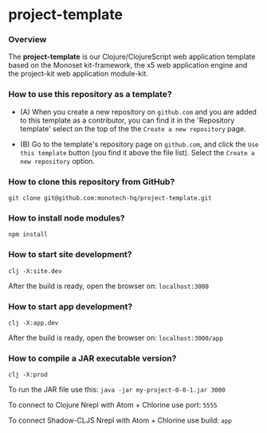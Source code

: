 
# project-template

### Overview

The <strong>project-template</strong> is our Clojure/ClojureScript web application
template based on the Monoset kit-framework, the x5 web application engine
and the project-kit web application module-kit.

### How to use this repository as a template?

- (A)
When you create a new repository on `github.com` and you are added to this
template as a contributor, you can find it in the 'Repository template'
select on the top of the the `Create a new repository` page.

- (B)
Go to the template's repository page on `github.com`, and click the `Use this template`
button (you find it above the file list).
Select the `Create a new repository` option.

### How to clone this repository from GitHub?

```
git clone git@github.com:monotech-hq/project-template.git
```

### How to install node modules?

```
npm install
```

### How to start site development?

```
clj -X:site.dev
```
After the build is ready, open the browser on: `localhost:3000`

### How to start app development?

```
clj -X:app.dev
```

After the build is ready, open the browser on: `localhost:3000/app`

### How to compile a JAR executable version?

```
clj -X:prod
```

To run the JAR file use this: `java -jar my-project-0-0-1.jar 3000`

To connect to Clojure Nrepl with Atom + Chlorine use port: `5555`

To connect Shadow-CLJS Nrepl with Atom + Chlorine use build: `app`
